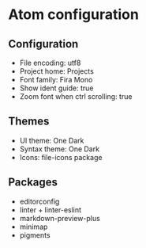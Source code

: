 Atom configuration
==================

## Configuration
- File encoding: utf8
- Project home: Projects
- Font family: Fira Mono
- Show ident guide: true
- Zoom font when ctrl scrolling: true

## Themes
- UI theme: One Dark
- Syntax theme: One Dark
- Icons: file-icons package

## Packages
- editorconfig
- linter + linter-eslint
- markdown-preview-plus
- minimap
- pigments
